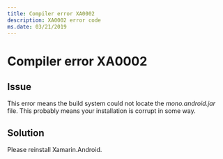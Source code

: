 ```yaml
---
title: Compiler error XA0002
description: XA0002 error code
ms.date: 03/21/2019
---
```

# Compiler error XA0002

## Issue

This error means the build system could not locate the 
*mono.android.jar* file. This probably means your installation
is corrupt in some way.

## Solution

Please reinstall Xamarin.Android.